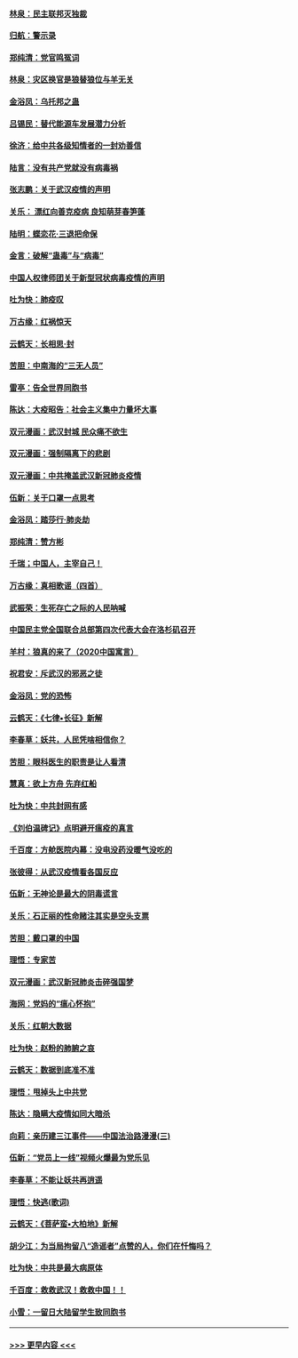 #### [林泉：民主联邦灭独裁](../pages/nsc993/n11870998.md?t=02160402) 
#### [归航：警示录](../pages/nsc993/n11870963.md?t=02160402) 
#### [郑纯清：党官鸣冤词](../pages/nsc993/n11870938.md?t=02160402) 
#### [林泉：灾区换官是狼替狼位与羊无关](../pages/nsc993/n11870896.md?t=02160402) 
#### [金浴凤：乌托邦之蛊](../pages/nsc993/n11870879.md?t=02160402) 
#### [吕锡民：替代能源车发展潜力分析](../pages/nsc993/n11870656.md?t=02160402) 
#### [徐济：给中共各级知情者的一封劝善信](../pages/nsc993/n11868561.md?t=02160402) 
#### [陆言：没有共产党就没有病毒祸](../pages/nsc993/n11868232.md?t=02160402) 
#### [张志鹏：关于武汉疫情的声明](../pages/nsc993/n11867182.md?t=02160402) 
#### [关乐： 漂红向善克疫病 良知萌芽春笋蓬](../pages/nsc993/n11865710.md?t=02160402) 
#### [陆明：蝶恋花‧三退把命保](../pages/nsc993/n11865673.md?t=02160402) 
#### [金言：破解“蛊毒”与“病毒”](../pages/nsc993/n11864103.md?t=02160402) 
#### [中国人权律师团关于新型冠状病毒疫情的声明](../pages/nsc993/n11864249.md?t=02160402) 
#### [吐为快：肺疫叹](../pages/nsc993/n11864027.md?t=02160402) 
#### [万古缘：红祸惊天](../pages/nsc993/n11864079.md?t=02160402) 
#### [云鹤天：长相思‧封](../pages/nsc993/n11864006.md?t=02160402) 
#### [苦胆：中南海的“三无人员”](../pages/nsc993/n11862997.md?t=02160402) 
#### [雷亭：告全世界同胞书](../pages/nsc993/n11862572.md?t=02160402) 
#### [陈达：大疫昭告：社会主义集中力量坏大事](../pages/nsc993/n11859419.md?t=02160402) 
#### [双元漫画：武汉封城 民众痛不欲生](../pages/nsc993/n11859287.md?t=02160402) 
#### [双元漫画：强制隔离下的悲剧](../pages/nsc993/n11859244.md?t=02160402) 
#### [双元漫画：中共掩盖武汉新冠肺炎疫情](../pages/nsc993/n11858249.md?t=02160402) 
#### [伍新：关于口罩一点思考](../pages/nsc993/n11859195.md?t=02160402) 
#### [金浴凤：踏莎行‧肺炎劫](../pages/nsc993/n11858227.md?t=02160402) 
#### [郑纯清：赞方彬](../pages/nsc993/n11856803.md?t=02160402) 
#### [千瑞；中国人，主宰自己！](../pages/nsc993/n11856793.md?t=02160402) 
#### [万古缘：真相歌谣（四首）](../pages/nsc993/n11856263.md?t=02160402) 
#### [武振荣：生死存亡之际的人民呐喊](../pages/nsc993/n11856256.md?t=02160402) 
#### [中国民主党全国联合总部第四次代表大会在洛杉矶召开](../pages/nsc993/n11856344.md?t=02160402) 
#### [羊村：狼真的来了（2020中国寓言）](../pages/nsc993/n11856229.md?t=02160402) 
#### [祝君安：斥武汉的邪恶之徒](../pages/nsc993/n11855861.md?t=02160402) 
#### [金浴凤：党的恐怖](../pages/nsc993/n11855849.md?t=02160402) 
#### [云鹤天：《七律▪长征》新解](../pages/nsc993/n11855479.md?t=02160402) 
#### [李春草：妖共，人民凭啥相信你？](../pages/nsc993/n11855196.md?t=02160402) 
#### [苦胆：眼科医生的职责是让人看清](../pages/nsc993/n11853840.md?t=02160402) 
#### [慧真：欲上方舟 先弃红船](../pages/nsc993/n11853483.md?t=02160402) 
#### [吐为快：中共封网有感](../pages/nsc993/n11852575.md?t=02160402) 
#### [《刘伯温碑记》点明避开瘟疫的真言](../pages/nsc993/n11852128.md?t=02160402) 
#### [千百度：方舱医院内幕：没电没药没暖气没吃的](../pages/nsc993/n11850211.md?t=02160402) 
#### [张彼得：从武汉疫情看各国反应](../pages/nsc993/n11850102.md?t=02160402) 
#### [伍新：无神论是最大的阴毒谎言](../pages/nsc993/n11846129.md?t=02160402) 
#### [关乐：石正丽的性命赌注其实是空头支票](../pages/nsc993/n11846109.md?t=02160402) 
#### [苦胆：戴口罩的中国](../pages/nsc993/n11845576.md?t=02160402) 
#### [理悟：专家苦](../pages/nsc993/n11845564.md?t=02160402) 
#### [双元漫画：武汉新冠肺炎击碎强国梦](../pages/nsc993/n11843320.md?t=02160402) 
#### [海网：党妈的“瘟心怀抱”](../pages/nsc993/n11840740.md?t=02160402) 
#### [关乐：红朝大数据](../pages/nsc993/n11840675.md?t=02160402) 
#### [吐为快：赵粉的肺腑之哀](../pages/nsc993/n11840618.md?t=02160402) 
#### [云鹤天：数据到底准不准](../pages/nsc993/n11840325.md?t=02160402) 
#### [理悟：甩掉头上中共党](../pages/nsc993/n11838826.md?t=02160402) 
#### [陈达：隐瞒大疫情如同大暗杀](../pages/nsc993/n11838771.md?t=02160402) 
#### [向莉：亲历建三江事件——中国法治路漫漫(三)](../pages/nsc993/n11831825.md?t=02160402) 
#### [伍新：“党员上一线”视频火爆最为党乐见](../pages/nsc993/n11838200.md?t=02160402) 
#### [李春草：不能让妖共再逍遥](../pages/nsc993/n11838102.md?t=02160402) 
#### [理悟：快逃(歌词)](../pages/nsc993/n11838083.md?t=02160402) 
#### [云鹤天：《菩萨蛮▪大柏地》新解](../pages/nsc993/n11838059.md?t=02160402) 
#### [胡少江：为当局拘留八“造谣者”点赞的人，你们在忏悔吗？](../pages/nsc993/n11836801.md?t=02160402) 
#### [吐为快：中共是最大病原体](../pages/nsc993/n11836748.md?t=02160402) 
#### [千百度：救救武汉！救救中国！！](../pages/nsc993/n11836145.md?t=02160402) 
#### [小雪：一留日大陆留学生致同胞书](../pages/nsc993/n11834624.md?t=02160402) 

----
#### [ >>> 更早内容 <<< ](../indexes/nsc993-earlier.md)

